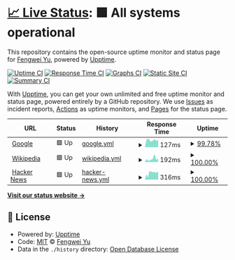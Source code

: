 # [📈 Live Status](https://demo.upptime.js.org): <!--live status--> **🟩 All systems operational**

This repository contains the open-source uptime monitor and status page for [Fengwei Yu](https://demo.upptime.js.org), powered by [Upptime](https://github.com/upptime/upptime).

[![Uptime CI](https://github.com/petitgourmet/upptime/workflows/Uptime%20CI/badge.svg)](https://github.com/petitgourmet/upptime/actions?query=workflow%3A%22Uptime+CI%22)
[![Response Time CI](https://github.com/petitgourmet/upptime/workflows/Response%20Time%20CI/badge.svg)](https://github.com/petitgourmet/upptime/actions?query=workflow%3A%22Response+Time+CI%22)
[![Graphs CI](https://github.com/petitgourmet/upptime/workflows/Graphs%20CI/badge.svg)](https://github.com/petitgourmet/upptime/actions?query=workflow%3A%22Graphs+CI%22)
[![Static Site CI](https://github.com/petitgourmet/upptime/workflows/Static%20Site%20CI/badge.svg)](https://github.com/petitgourmet/upptime/actions?query=workflow%3A%22Static+Site+CI%22)
[![Summary CI](https://github.com/petitgourmet/upptime/workflows/Summary%20CI/badge.svg)](https://github.com/petitgourmet/upptime/actions?query=workflow%3A%22Summary+CI%22)

With [Upptime](https://upptime.js.org), you can get your own unlimited and free uptime monitor and status page, powered entirely by a GitHub repository. We use [Issues](https://github.com/petitgourmet/upptime/issues) as incident reports, [Actions](https://github.com/petitgourmet/upptime/actions) as uptime monitors, and [Pages](https://demo.upptime.js.org) for the status page.

<!--start: status pages-->
<!-- This summary is generated by Upptime (https://github.com/upptime/upptime) -->
<!-- Do not edit this manually, your changes will be overwritten -->
<!-- prettier-ignore -->
| URL | Status | History | Response Time | Uptime |
| --- | ------ | ------- | ------------- | ------ |
| <img alt="" src="https://icons.duckduckgo.com/ip3/www.google.com.ico" height="13"> [Google](https://www.google.com) | 🟩 Up | [google.yml](https://github.com/petitgourmet/uptime/commits/HEAD/history/google.yml) | <details><summary><img alt="Response time graph" src="./graphs/google/response-time-week.png" height="20"> 127ms</summary><br><a href="https://demo.upptime.js.org/history/google"><img alt="Response time 130" src="https://img.shields.io/endpoint?url=https%3A%2F%2Fraw.githubusercontent.com%2Fpetitgourmet%2Fuptime%2FHEAD%2Fapi%2Fgoogle%2Fresponse-time.json"></a><br><a href="https://demo.upptime.js.org/history/google"><img alt="24-hour response time 88" src="https://img.shields.io/endpoint?url=https%3A%2F%2Fraw.githubusercontent.com%2Fpetitgourmet%2Fuptime%2FHEAD%2Fapi%2Fgoogle%2Fresponse-time-day.json"></a><br><a href="https://demo.upptime.js.org/history/google"><img alt="7-day response time 127" src="https://img.shields.io/endpoint?url=https%3A%2F%2Fraw.githubusercontent.com%2Fpetitgourmet%2Fuptime%2FHEAD%2Fapi%2Fgoogle%2Fresponse-time-week.json"></a><br><a href="https://demo.upptime.js.org/history/google"><img alt="30-day response time 130" src="https://img.shields.io/endpoint?url=https%3A%2F%2Fraw.githubusercontent.com%2Fpetitgourmet%2Fuptime%2FHEAD%2Fapi%2Fgoogle%2Fresponse-time-month.json"></a><br><a href="https://demo.upptime.js.org/history/google"><img alt="1-year response time 130" src="https://img.shields.io/endpoint?url=https%3A%2F%2Fraw.githubusercontent.com%2Fpetitgourmet%2Fuptime%2FHEAD%2Fapi%2Fgoogle%2Fresponse-time-year.json"></a></details> | <details><summary><a href="https://demo.upptime.js.org/history/google">99.78%</a></summary><a href="https://demo.upptime.js.org/history/google"><img alt="All-time uptime 100.00%" src="https://img.shields.io/endpoint?url=https%3A%2F%2Fraw.githubusercontent.com%2Fpetitgourmet%2Fuptime%2FHEAD%2Fapi%2Fgoogle%2Fuptime.json"></a><br><a href="https://demo.upptime.js.org/history/google"><img alt="24-hour uptime 100.00%" src="https://img.shields.io/endpoint?url=https%3A%2F%2Fraw.githubusercontent.com%2Fpetitgourmet%2Fuptime%2FHEAD%2Fapi%2Fgoogle%2Fuptime-day.json"></a><br><a href="https://demo.upptime.js.org/history/google"><img alt="7-day uptime 99.78%" src="https://img.shields.io/endpoint?url=https%3A%2F%2Fraw.githubusercontent.com%2Fpetitgourmet%2Fuptime%2FHEAD%2Fapi%2Fgoogle%2Fuptime-week.json"></a><br><a href="https://demo.upptime.js.org/history/google"><img alt="30-day uptime 99.95%" src="https://img.shields.io/endpoint?url=https%3A%2F%2Fraw.githubusercontent.com%2Fpetitgourmet%2Fuptime%2FHEAD%2Fapi%2Fgoogle%2Fuptime-month.json"></a><br><a href="https://demo.upptime.js.org/history/google"><img alt="1-year uptime 100.00%" src="https://img.shields.io/endpoint?url=https%3A%2F%2Fraw.githubusercontent.com%2Fpetitgourmet%2Fuptime%2FHEAD%2Fapi%2Fgoogle%2Fuptime-year.json"></a></details>
| <img alt="" src="https://icons.duckduckgo.com/ip3/en.wikipedia.org.ico" height="13"> [Wikipedia](https://en.wikipedia.org) | 🟩 Up | [wikipedia.yml](https://github.com/petitgourmet/uptime/commits/HEAD/history/wikipedia.yml) | <details><summary><img alt="Response time graph" src="./graphs/wikipedia/response-time-week.png" height="20"> 192ms</summary><br><a href="https://demo.upptime.js.org/history/wikipedia"><img alt="Response time 156" src="https://img.shields.io/endpoint?url=https%3A%2F%2Fraw.githubusercontent.com%2Fpetitgourmet%2Fuptime%2FHEAD%2Fapi%2Fwikipedia%2Fresponse-time.json"></a><br><a href="https://demo.upptime.js.org/history/wikipedia"><img alt="24-hour response time 186" src="https://img.shields.io/endpoint?url=https%3A%2F%2Fraw.githubusercontent.com%2Fpetitgourmet%2Fuptime%2FHEAD%2Fapi%2Fwikipedia%2Fresponse-time-day.json"></a><br><a href="https://demo.upptime.js.org/history/wikipedia"><img alt="7-day response time 192" src="https://img.shields.io/endpoint?url=https%3A%2F%2Fraw.githubusercontent.com%2Fpetitgourmet%2Fuptime%2FHEAD%2Fapi%2Fwikipedia%2Fresponse-time-week.json"></a><br><a href="https://demo.upptime.js.org/history/wikipedia"><img alt="30-day response time 156" src="https://img.shields.io/endpoint?url=https%3A%2F%2Fraw.githubusercontent.com%2Fpetitgourmet%2Fuptime%2FHEAD%2Fapi%2Fwikipedia%2Fresponse-time-month.json"></a><br><a href="https://demo.upptime.js.org/history/wikipedia"><img alt="1-year response time 156" src="https://img.shields.io/endpoint?url=https%3A%2F%2Fraw.githubusercontent.com%2Fpetitgourmet%2Fuptime%2FHEAD%2Fapi%2Fwikipedia%2Fresponse-time-year.json"></a></details> | <details><summary><a href="https://demo.upptime.js.org/history/wikipedia">100.00%</a></summary><a href="https://demo.upptime.js.org/history/wikipedia"><img alt="All-time uptime 100.00%" src="https://img.shields.io/endpoint?url=https%3A%2F%2Fraw.githubusercontent.com%2Fpetitgourmet%2Fuptime%2FHEAD%2Fapi%2Fwikipedia%2Fuptime.json"></a><br><a href="https://demo.upptime.js.org/history/wikipedia"><img alt="24-hour uptime 100.00%" src="https://img.shields.io/endpoint?url=https%3A%2F%2Fraw.githubusercontent.com%2Fpetitgourmet%2Fuptime%2FHEAD%2Fapi%2Fwikipedia%2Fuptime-day.json"></a><br><a href="https://demo.upptime.js.org/history/wikipedia"><img alt="7-day uptime 100.00%" src="https://img.shields.io/endpoint?url=https%3A%2F%2Fraw.githubusercontent.com%2Fpetitgourmet%2Fuptime%2FHEAD%2Fapi%2Fwikipedia%2Fuptime-week.json"></a><br><a href="https://demo.upptime.js.org/history/wikipedia"><img alt="30-day uptime 100.00%" src="https://img.shields.io/endpoint?url=https%3A%2F%2Fraw.githubusercontent.com%2Fpetitgourmet%2Fuptime%2FHEAD%2Fapi%2Fwikipedia%2Fuptime-month.json"></a><br><a href="https://demo.upptime.js.org/history/wikipedia"><img alt="1-year uptime 100.00%" src="https://img.shields.io/endpoint?url=https%3A%2F%2Fraw.githubusercontent.com%2Fpetitgourmet%2Fuptime%2FHEAD%2Fapi%2Fwikipedia%2Fuptime-year.json"></a></details>
| <img alt="" src="https://icons.duckduckgo.com/ip3/news.ycombinator.com.ico" height="13"> [Hacker News](https://news.ycombinator.com) | 🟩 Up | [hacker-news.yml](https://github.com/petitgourmet/uptime/commits/HEAD/history/hacker-news.yml) | <details><summary><img alt="Response time graph" src="./graphs/hacker-news/response-time-week.png" height="20"> 316ms</summary><br><a href="https://demo.upptime.js.org/history/hacker-news"><img alt="Response time 297" src="https://img.shields.io/endpoint?url=https%3A%2F%2Fraw.githubusercontent.com%2Fpetitgourmet%2Fuptime%2FHEAD%2Fapi%2Fhacker-news%2Fresponse-time.json"></a><br><a href="https://demo.upptime.js.org/history/hacker-news"><img alt="24-hour response time 111" src="https://img.shields.io/endpoint?url=https%3A%2F%2Fraw.githubusercontent.com%2Fpetitgourmet%2Fuptime%2FHEAD%2Fapi%2Fhacker-news%2Fresponse-time-day.json"></a><br><a href="https://demo.upptime.js.org/history/hacker-news"><img alt="7-day response time 316" src="https://img.shields.io/endpoint?url=https%3A%2F%2Fraw.githubusercontent.com%2Fpetitgourmet%2Fuptime%2FHEAD%2Fapi%2Fhacker-news%2Fresponse-time-week.json"></a><br><a href="https://demo.upptime.js.org/history/hacker-news"><img alt="30-day response time 297" src="https://img.shields.io/endpoint?url=https%3A%2F%2Fraw.githubusercontent.com%2Fpetitgourmet%2Fuptime%2FHEAD%2Fapi%2Fhacker-news%2Fresponse-time-month.json"></a><br><a href="https://demo.upptime.js.org/history/hacker-news"><img alt="1-year response time 297" src="https://img.shields.io/endpoint?url=https%3A%2F%2Fraw.githubusercontent.com%2Fpetitgourmet%2Fuptime%2FHEAD%2Fapi%2Fhacker-news%2Fresponse-time-year.json"></a></details> | <details><summary><a href="https://demo.upptime.js.org/history/hacker-news">100.00%</a></summary><a href="https://demo.upptime.js.org/history/hacker-news"><img alt="All-time uptime 100.00%" src="https://img.shields.io/endpoint?url=https%3A%2F%2Fraw.githubusercontent.com%2Fpetitgourmet%2Fuptime%2FHEAD%2Fapi%2Fhacker-news%2Fuptime.json"></a><br><a href="https://demo.upptime.js.org/history/hacker-news"><img alt="24-hour uptime 100.00%" src="https://img.shields.io/endpoint?url=https%3A%2F%2Fraw.githubusercontent.com%2Fpetitgourmet%2Fuptime%2FHEAD%2Fapi%2Fhacker-news%2Fuptime-day.json"></a><br><a href="https://demo.upptime.js.org/history/hacker-news"><img alt="7-day uptime 100.00%" src="https://img.shields.io/endpoint?url=https%3A%2F%2Fraw.githubusercontent.com%2Fpetitgourmet%2Fuptime%2FHEAD%2Fapi%2Fhacker-news%2Fuptime-week.json"></a><br><a href="https://demo.upptime.js.org/history/hacker-news"><img alt="30-day uptime 100.00%" src="https://img.shields.io/endpoint?url=https%3A%2F%2Fraw.githubusercontent.com%2Fpetitgourmet%2Fuptime%2FHEAD%2Fapi%2Fhacker-news%2Fuptime-month.json"></a><br><a href="https://demo.upptime.js.org/history/hacker-news"><img alt="1-year uptime 100.00%" src="https://img.shields.io/endpoint?url=https%3A%2F%2Fraw.githubusercontent.com%2Fpetitgourmet%2Fuptime%2FHEAD%2Fapi%2Fhacker-news%2Fuptime-year.json"></a></details>

<!--end: status pages-->

[**Visit our status website →**](https://demo.upptime.js.org)

## 📄 License

- Powered by: [Upptime](https://github.com/upptime/upptime)
- Code: [MIT](./LICENSE) © [Fengwei Yu](https://demo.upptime.js.org)
- Data in the `./history` directory: [Open Database License](https://opendatacommons.org/licenses/odbl/1-0/)
